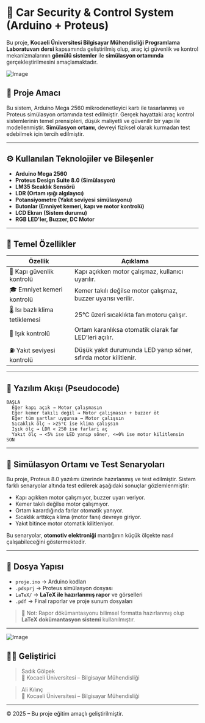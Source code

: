 
# 🚗 Car Security & Control System (Arduino + Proteus)

Bu proje, **Kocaeli Üniversitesi Bilgisayar Mühendisliği Programlama Laboratuvarı dersi** kapsamında geliştirilmiş olup, araç içi güvenlik ve kontrol mekanizmalarının **gömülü sistemler** ile **simülasyon ortamında** gerçekleştirilmesini amaçlamaktadır.

![Image](https://github.com/user-attachments/assets/721c7c67-0046-4daa-b635-53ae9665000b)

## 🎯 Proje Amacı

Bu sistem, Arduino Mega 2560 mikrodenetleyici kartı ile tasarlanmış ve Proteus simülasyon ortamında test edilmiştir. Gerçek hayattaki araç kontrol sistemlerinin temel prensipleri, düşük maliyetli ve güvenilir bir yapı ile modellenmiştir. **Simülasyon ortamı**, devreyi fiziksel olarak kurmadan test edebilmek için tercih edilmiştir.

---

## ⚙️ Kullanılan Teknolojiler ve Bileşenler

- **Arduino Mega 2560**
- **Proteus Design Suite 8.0 (Simülasyon)**
- **LM35 Sıcaklık Sensörü**
- **LDR (Ortam ışığı algılayıcı)**
- **Potansiyometre (Yakıt seviyesi simülasyonu)**
- **Butonlar (Emniyet kemeri, kapı ve motor kontrolü)**
- **LCD Ekran (Sistem durumu)**
- **RGB LED'ler, Buzzer, DC Motor**

---

## 🔧 Temel Özellikler

| Özellik                         | Açıklama                                                                 |
|----------------------------------|--------------------------------------------------------------------------|
| 🚪 Kapı güvenlik kontrolü       | Kapı açıkken motor çalışmaz, kullanıcı uyarılır.                         |
| 🎓 Emniyet kemeri kontrolü      | Kemer takılı değilse motor çalışmaz, buzzer uyarısı verilir.            |
| 🌡️ Isı bazlı klima tetiklemesi | 25°C üzeri sıcaklıkta fan motoru çalışır.                               |
| 🔆 Işık kontrolü                | Ortam karanlıksa otomatik olarak far LED’leri açılır.                   |
| ⛽ Yakıt seviyesi kontrolü     | Düşük yakıt durumunda LED yanıp söner, sıfırda motor kilitlenir.        |

---

## 🧠 Yazılım Akışı (Pseudocode)

```pseudo
BAŞLA
  Eğer kapı açık → Motor çalışmasın
  Eğer kemer takılı değil → Motor çalışmasın + buzzer öt
  Eğer tüm şartlar uygunsa → Motor çalışsın
  Sıcaklık ölç → >25°C ise klima çalışsın
  Işık ölç → LDR < 250 ise farları aç
  Yakıt ölç → <5% ise LED yanıp söner, <=0% ise motor kilitlensin
SON
```

---

## 🧪 Simülasyon Ortamı ve Test Senaryoları

Bu proje, Proteus 8.0 yazılımı üzerinde hazırlanmış ve test edilmiştir. Sistem farklı senaryolar altında test edilerek aşağıdaki sonuçlar gözlemlenmiştir:

- Kapı açıkken motor çalışmıyor, buzzer uyarı veriyor.
- Kemer takılı değilse motor çalışmıyor.
- Ortam karardığında farlar otomatik yanıyor.
- Sıcaklık arttıkça klima (motor fanı) devreye giriyor.
- Yakıt bitince motor otomatik kilitleniyor.

Bu senaryolar, **otomotiv elektroniği** mantığının küçük ölçekte nasıl çalışabileceğini göstermektedir.

---

## 📁 Dosya Yapısı

- `proje.ino` → Arduino kodları
- `.pdsprj` → Proteus simülasyon dosyası
- `LaTeX/` → **LaTeX ile hazırlanmış rapor** ve görselleri
- `.pdf` → Final raporlar ve proje sunum dosyaları

> 📌 Not: Rapor dökümantasyonu bilimsel formatta hazırlanmış olup **LaTeX dokümantasyon sistemi** kullanılmıştır.

---

![Image](https://github.com/user-attachments/assets/41c9d1b4-772f-4ffe-ac10-0f63b880c63d)

## 👨‍💻 Geliştirici

> Sadık Gölpek  
> 🏫 Kocaeli Üniversitesi – Bilgisayar Mühendisliği  

> Ali Kılınç  
> 🏫 Kocaeli Üniversitesi – Bilgisayar Mühendisliği  

---

© 2025 – Bu proje eğitim amaçlı geliştirilmiştir.
